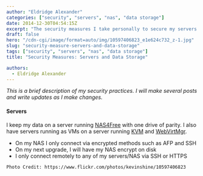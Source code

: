 ```yaml
---
author: "Eldridge Alexander"
categories: ["security", "servers", "nas", "data storage"]
date: 2014-12-30T04:54:15Z
excerpt: "The security measures I take personally to secure my servers and data storage."
draft: false
hero: "/cdn-cgi/image/format=auto/img/10597406823_e1e624c732_z-1.jpg"
slug: "security-measure-servers-and-data-storage"
tags: ["security", "servers", "nas", "data storage"]
title: "Security Measures: Servers and Data Storage"

authors:
  - Eldridge Alexander
---
```


*This is a brief description of my security practices. I will make several posts and write updates as I make changes.*
#### Servers

I keep my data on a server running [NAS4Free](http://www.nas4free.org/) with one drive of parity. I also have servers running as VMs on a server running [KVM](http://www.linux-kvm.org/page/Main_Page) and [WebVirtMgr](http://www.webvirtmgr.net).

* On my NAS I only connect via encrypted methods such as AFP and SSH
* On my next upgrade, I will have my NAS encrypt on disk
* I only connect remotely to any of my servers/NAS via SSH or HTTPS

`Photo Credit: https://www.flickr.com/photos/kevinshine/10597406823`
